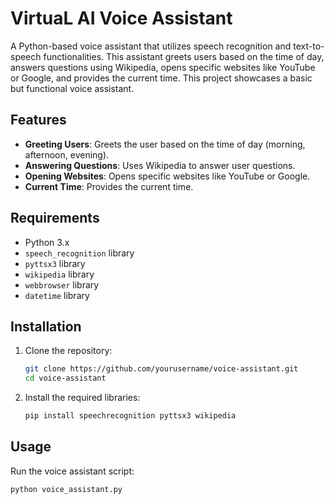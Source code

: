 # VirtuaL AI Voice Assistant

A Python-based voice assistant that utilizes speech recognition and text-to-speech functionalities. This assistant greets users based on the time of day, answers questions using Wikipedia, opens specific websites like YouTube or Google, and provides the current time. This project showcases a basic but functional voice assistant.

## Features                     

- **Greeting Users**: Greets the user based on the time of day (morning, afternoon, evening).
- **Answering Questions**: Uses Wikipedia to answer user questions.
- **Opening Websites**: Opens specific websites like YouTube or Google.                                              
- **Current Time**: Provides the current time.                                         
                                             
## Requirements

- Python 3.x
- `speech_recognition` library
- `pyttsx3` library
- `wikipedia` library
- `webbrowser` library
- `datetime` library              

## Installation

1. Clone the repository:
    ```sh
    git clone https://github.com/yourusername/voice-assistant.git
    cd voice-assistant
    ```

2. Install the required libraries:
    ```sh
    pip install speechrecognition pyttsx3 wikipedia
    ```

## Usage

Run the voice assistant script:
```sh
python voice_assistant.py

